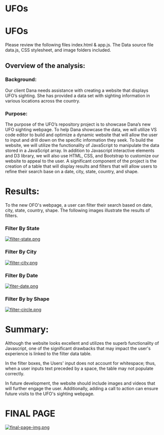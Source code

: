 # UFOs

# UFOs
Please review the following files index.html & app.js. The Data source file data.js, CSS stylesheet, and image folders included.   
## Overview of the analysis: 

### Background: 
Our client Dana needs assistance with creating a website that displays UFO’s sighting. She has provided a data set with sighting information in various locations across the country.

### Purpose: 
The purpose of the UFO’s repository project is to showcase Dana’s new UFO sighting webpage. To help Dana showcase the data, we will utilize VS code editor to build and optimize a dynamic website that will allow the user to input and drill down on the specific information they seek.
To build the website, we will utilize the functionality of JavaScript to manipulate the data stored in a JavaScript array. In addition to Javascript interactive elements and D3 library, we will also use HTML, CSS, and Bootstrap to customize our website to appeal to the user. A significant component of the project is the creation of a table that will display results and filters that will allow users to refine their search base on a date, city, state, country, and shape. 
# Results: 
To the new OFO's webpage, a user can filter their search based on date, city, state, country, shape. The following images illustrate the results of filters.
### Filter By State 
[![filter-state.png](https://i.postimg.cc/3NRrWLS4/filter-state.png)](https://postimg.cc/phwM6BtR)
### Filter By City 
[![filter-city.png](https://i.postimg.cc/nc9Z596J/filter-city.png)](https://postimg.cc/jLTGn2xg)
### Filter By Date 
[![fiter-date.png](https://i.postimg.cc/Dz6Ksrbq/fiter-date.png)](https://postimg.cc/bGZMf2gJ)
### Filter By by Shape 
[![filter-circle.png](https://i.postimg.cc/fy0FHmkq/filter-circle.png)](https://postimg.cc/8fNtcFRL)

# Summary: 

Although the website looks excellent and utilizes the superb functionality of Javascript, one of the significant drawbacks that may impact the user's experience is linked to the filter data table. 

In the filter boxes, the Users' input does not account for whitespace; thus, when a user inputs text preceded by a space, the table may not populate correctly. 

In future development, the website should include images and videos that will further engage the user. Additionally, adding a call to action can ensure future visits to the UFO's sighting webpage. 

# FINAL PAGE 
[![final-page-img.png](https://i.postimg.cc/mkC4P03r/final-page-img.png)](https://postimg.cc/7JHdctWv)

